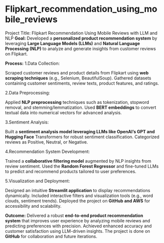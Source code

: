 # Flipkart_recommendation_using_mobile_reviews
Project Title: Flipkart Recommendation Using Mobile Reviews with LLM and NLP
**Goal:**
Developed a **personalized product recommendation system** by leveraging **Large Language Models (LLMs)** and **Natural Language Processing (NLP)** to analyze and generate insights from customer reviews on Flipkart.

**Process:**
1.Data Collection:

Scraped customer reviews and product details from Flipkart using **web scraping techniques** (e.g., Selenium, BeautifulSoup).
Gathered datasets containing customer sentiments, review texts, product features, and ratings.

2.Data Preprocessing:

Applied **NLP preprocessing** techniques such as tokenization, stopword removal, and stemming/lemmatization.
Used **BERT embeddings** to convert textual data into numerical vectors for advanced analysis.

3.Sentiment Analysis:

Built a **sentiment analysis model leveraging LLMs like OpenAI’s GPT and Hugging Face** Transformers for robust sentiment classification.
Categorized reviews as Positive, Neutral, or Negative.

4.Recommendation System Development:

Trained a **collaborative filtering model** augmented by NLP insights from review sentiment.
Used the **Random Forest Regressor** and fine-tuned LLMs to predict and recommend products tailored to user preferences.

5.Visualization and Deployment:

Designed an intuitive **Streamlit application** to display recommendations dynamically.
Included interactive filters and visualization tools (e.g., word clouds, sentiment trends).
Deployed the project on **GitHub and AWS** for accessibility and scalability.

**Outcome:**
Delivered a robust **end-to-end product recommendation system** that improves user experience by analyzing mobile reviews and predicting preferences with precision.
Achieved enhanced accuracy and customer satisfaction using LLM-driven insights.
The project is done on **GitHub** for collaboration and future iterations.
